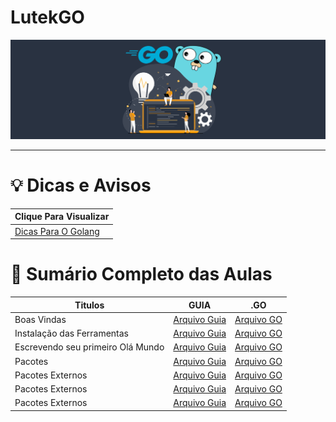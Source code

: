 # LutekGO

![alt](assets/img/golang.svg)

---

# :bulb: Dicas e Avisos

| Clique Para Visualizar                    |
|-------------------------------------------|
| [Dicas Para O Golang](go.DICAS/README.md) |

# :book: Sumário Completo das Aulas

| Titulos                           | GUIA                                        | .GO                                             |
|-----------------------------------|---------------------------------------------|-------------------------------------------------|
| Boas Vindas                       | [Arquivo Guia]()                            | [Arquivo GO](go.AULAS/aula.001/introducao.yaml) |
| Instalação das Ferramentas        | [Arquivo Guia]()                            | [Arquivo GO](go.AULAS/aula.002/instalacao.yaml) |
| Escrevendo seu primeiro Olá Mundo | [Arquivo Guia]()                            | [Arquivo GO](go.AULAS/aula.003/main.go)         |
| Pacotes                           | [Arquivo Guia](go.AULAS/aula.004/README.md) | [Arquivo GO](go.AULAS/aula.004/main.go)         |
| Pacotes Externos                  | [Arquivo Guia](go.AULAS/aula.005/README.md) | [Arquivo GO](go.AULAS/aula.005/main.go)         |
| Pacotes Externos                  | [Arquivo Guia](go.AULAS/aula.006/README.md) | [Arquivo GO](go.AULAS/aula.006/main.go)         |
| Pacotes Externos                  | [Arquivo Guia](go.AULAS/aula.007/README.md) | [Arquivo GO](go.AULAS/aula.007/main.go)         |